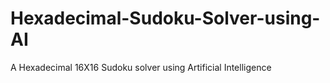 # Hexadecimal-Sudoku-Solver-using-AI
A Hexadecimal 16X16 Sudoku solver using Artificial Intelligence
